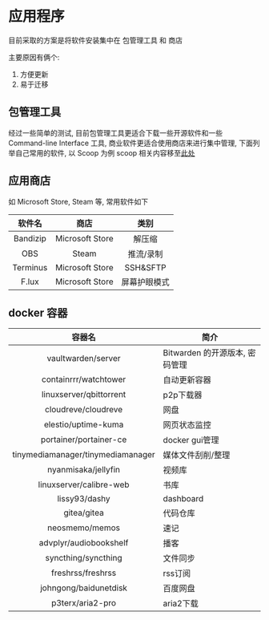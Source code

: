 # 应用程序

目前采取的方案是将软件安装集中在 包管理工具 和 商店

主要原因有俩个:

1. 方便更新
2. 易于迁移

## 包管理工具

经过一些简单的测试, 目前包管理工具更适合下载一些开源软件和一些 Command-line Interface 工具, 商业软件更适合使用商店来进行集中管理, 下面列举自己常用的软件, 以 Scoop 为例
scoop 相关内容移至[此处](./scoop.md)



## 应用商店

如 Microsoft Store, Steam 等, 常用软件如下

|  软件名  |      商店       |     类别     |
| :------: | :-------------: | :----------: |
| Bandizip | Microsoft Store |    解压缩    |
|   OBS    |      Steam      |  推流/录制   |
| Terminus | Microsoft Store |   SSH&SFTP   |
|  F.lux   | Microsoft Store | 屏幕护眼模式 |


## docker 容器

|容器名|简介|
|:---:|---|
|vaultwarden/server| Bitwarden 的开源版本, 密码管理|
|containrrr/watchtower|自动更新容器|
|linuxserver/qbittorrent|p2p下载器|
|cloudreve/cloudreve|网盘|
|elestio/uptime-kuma|网页状态监控|
|portainer/portainer-ce|docker gui管理|
|tinymediamanager/tinymediamanager|媒体文件刮削/整理|
|nyanmisaka/jellyfin|视频库|
|linuxserver/calibre-web|书库|
|lissy93/dashy|dashboard|
|gitea/gitea|代码仓库|
|neosmemo/memos|速记|
|advplyr/audiobookshelf|播客|
|syncthing/syncthing|文件同步|
|freshrss/freshrss|rss订阅|
|johngong/baidunetdisk|百度网盘|
|p3terx/aria2-pro|aria2下载|

